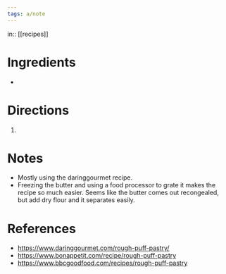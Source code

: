 ```yaml
---
tags: a/note
---
```

in:: [[recipes]]

# Ingredients
* 

# Directions
1)

# Notes
* Mostly using the daringgourmet recipe.
* Freezing the butter and using a food processor to grate it makes the recipe so much easier. Seems like the butter comes out recongealed, but add dry flour and it separates easily.

# References
* https://www.daringgourmet.com/rough-puff-pastry/
* https://www.bonappetit.com/recipe/rough-puff-pastry
* https://www.bbcgoodfood.com/recipes/rough-puff-pastry
